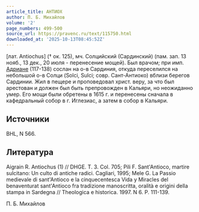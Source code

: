 ```yaml
---
article_title: АНТИОХ
author: П. Б. Михайлов
volume: '2'
page_numbers: 499-500
source_url: https://pravenc.ru/text/115750.html
downloaded_at: '2025-10-13T08:45:52Z'
---
```


[лат. Antiochus] († ок. 125), мч. Солцийский (Сардинский) (пам. зап. 13 нояб., 13 дек., 20 июля - перенесение мощей). Был врачом; при имп. [Адриане](https://pravenc.ru/text/Адриан.html) (117-138) сослан на о-в Сардиния, откуда переселился на небольшой о-в Солци (Solci, Sulci; совр. Сант-Антиоко) вблизи берегов Сардинии. Жил в пещере и проповедовал христ. веру, за что был арестован и должен был быть препровожден в Кальяри, но неожиданно умер. Его мощи были обретены в 1615 г. и перенесены сначала в кафедральный собор в г. Иглезиас, а затем в собор в Кальяри.

## Источники

BHL, N 566.

## Литература

Aigrain R. Antiochus (1) // DHGE. T. 3. Col. 705; Pili F. Sant'Antioco, martire sulcitano: Un culto di antiche radici. Cagliari, 1995; Mele G. La Passio medievale di sant'Antioco e la cinquecentesca Vida y Miracles del benaventurat sant'Antioсo fra tradizione manoscritta, oralità e origini della stampa in Sardegna // Theologica e historica. 1997. N 6. P. 111-139.

П. Б. Михайлов
